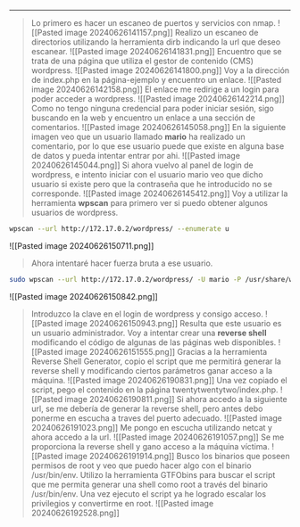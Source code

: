 
---
>Lo primero es hacer un escaneo de puertos y servicios con nmap.
![[Pasted image 20240626141157.png]]
>Realizo un escaneo de directorios utilizando la herramienta dirb indicando la url que deseo escanear.
![[Pasted image 20240626141831.png]]
>Encuentro que se trata de una página que utiliza el gestor de contenido (CMS) wordpress.
![[Pasted image 20240626141800.png]]
>Voy a la dirección de index.php en la página-ejemplo y encuentro un enlace.
![[Pasted image 20240626142158.png]]
>El enlace me redirige a un login para poder acceder a wordpress.
![[Pasted image 20240626142214.png]]
>Como no tengo ninguna credencial para poder iniciar sesión, sigo buscando en la web y encuentro un enlace a una sección de comentarios.
![[Pasted image 20240626145058.png]]
>En la siguiente imagen veo que un usuario llamado **mario** ha realizado un comentario, por lo que ese usuario puede que existe en alguna base de datos y pueda intentar entrar por ahi.
![[Pasted image 20240626145044.png]]
>Si ahora vuelvo al panel de login de wordpress, e intento iniciar con el usuario mario veo que dicho usuario si existe pero que la contraseña que he introducido no se corresponde.
![[Pasted image 20240626145412.png]]
>Voy a utilizar la herramienta **wpscan** para primero ver si puedo obtener algunos usuarios de wordpress.
```bash
wpscan --url http://172.17.0.2/wordpress/ --enumerate u
```
![[Pasted image 20240626150711.png]]
>Ahora intentaré hacer fuerza bruta a ese usuario.
```bash
sudo wpscan --url http://172.17.0.2/wordpress/ -U mario -P /usr/share/wordlists/rockyou.txt
```
![[Pasted image 20240626150842.png]]
>Introduzco la clave en el login de wordpress y consigo acceso.
![[Pasted image 20240626150943.png]]
>Resulta que este usuario es un usuario administrador.
>Voy a intentar crear una **reverse shell** modificando el código de algunas de las páginas web disponibles.
![[Pasted image 20240626151555.png]]
>Gracias a la herramienta Reverse Shell Generator, copio el script que me permitirá generar la reverse shell y modificando ciertos parámetros ganar acceso a la máquina.
![[Pasted image 20240626190831.png]]
>Una vez copiado el script, pego el contenido en la página twentytwentytwo/index.php.
![[Pasted image 20240626190811.png]]
>Si ahora accedo a la siguiente url, se me debería de generar la reverse shell, pero antes debo ponerme en escucha a traves del puerto adecuado.
![[Pasted image 20240626191023.png]]
>Me pongo en escucha utilizando netcat y ahora accedo a la url.
![[Pasted image 20240626191057.png]]
>Se me proporciona la reverse shell y gano acceso a la máquina víctima.
![[Pasted image 20240626191914.png]]
>Busco los binarios que poseen permisos de root y veo que puedo hacer algo con el binario /usr/bin/env.
>Utilizo la herramienta GTFObins para buscar el script que me permita generar una shell como root a través del binario /usr/bin/env.
>Una vez ejecuto el script ya he logrado escalar los privilegios y convertirme en root.
![[Pasted image 20240626192528.png]]

